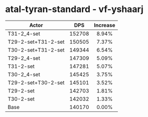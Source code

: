 # atal-tyran-standard - vf-yshaarj
| Actor | DPS | Increase |
|---|:---:|:---:|
|T31-2_4-set|152708|8.94%|
|T29-2-set+T31-2-set|150505|7.37%|
|T30-2-set+T31-2-set|149344|6.54%|
|T29-2_4-set|147309|5.09%|
|T31-2-set|147281|5.07%|
|T30-2_4-set|145425|3.75%|
|T29-2-set+T30-2-set|145101|3.52%|
|T29-2-set|142703|1.81%|
|T30-2-set|142032|1.33%|
|Base|140170|0.00%|
